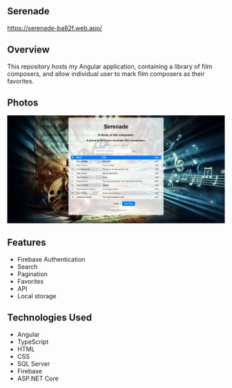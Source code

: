 ## Serenade
https://serenade-ba82f.web.app/
## Overview
This repository hosts my Angular application, containing a library of film composers, and allow individual user to mark film composers as their favorites.

## Photos
![api](https://github.com/tyang146/my-angular-app/blob/main/Photos/1.png)

## Features
- Firebase Authentication
- Search
- Pagination
- Favorites
- API
- Local storage

## Technologies Used
- Angular
- TypeScript
- HTML
- CSS
- SQL Server
- Firebase
- ASP.NET Core
